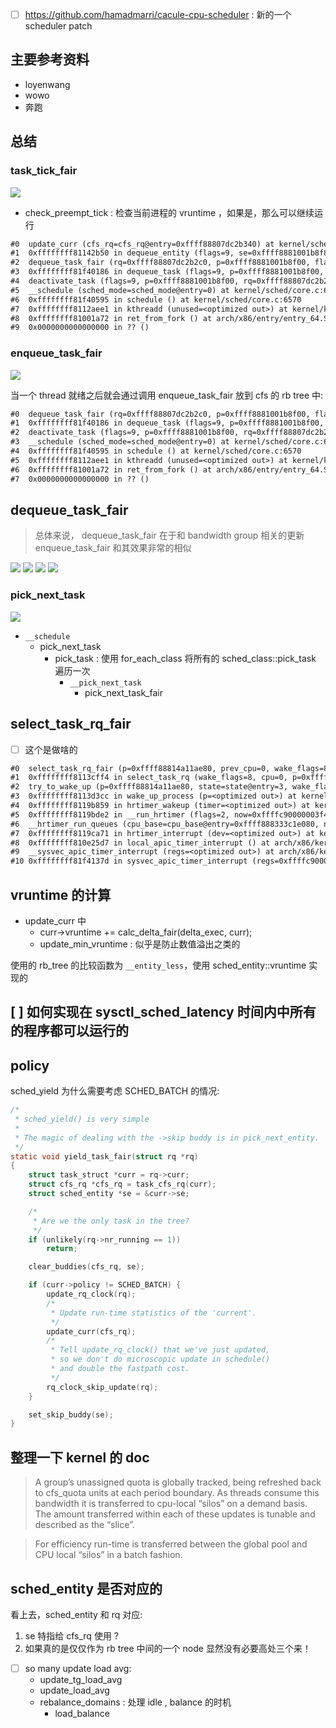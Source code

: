 
- [ ] https://github.com/hamadmarri/cacule-cpu-scheduler : 新的一个 scheduler patch

## 主要参考资料
- loyenwang
- wowo
- 奔跑

## 总结
### task_tick_fair

![](https://img2020.cnblogs.com/blog/1771657/202003/1771657-20200314235418624-1811691775.png)

- check_preempt_tick : 检查当前进程的 vruntime ，如果是，那么可以继续运行

```txt
#0  update_curr (cfs_rq=cfs_rq@entry=0xffff88807dc2b340) at kernel/sched/fair.c:887
#1  0xffffffff81142b50 in dequeue_entity (flags=9, se=0xffff8881001b8f80, cfs_rq=0xffff88807dc2b340) at kernel/sched/fair.c:4517
#2  dequeue_task_fair (rq=0xffff88807dc2b2c0, p=0xffff8881001b8f00, flags=9) at kernel/sched/fair.c:5835
#3  0xffffffff81f40186 in dequeue_task (flags=9, p=0xffff8881001b8f00, rq=0xffff88807dc2b2c0) at kernel/sched/core.c:2086
#4  deactivate_task (flags=9, p=0xffff8881001b8f00, rq=0xffff88807dc2b2c0) at kernel/sched/core.c:2100
#5  __schedule (sched_mode=sched_mode@entry=0) at kernel/sched/core.c:6448
#6  0xffffffff81f40595 in schedule () at kernel/sched/core.c:6570
#7  0xffffffff8112aee1 in kthreadd (unused=<optimized out>) at kernel/kthread.c:733
#8  0xffffffff81001a72 in ret_from_fork () at arch/x86/entry/entry_64.S:306
#9  0x0000000000000000 in ?? ()
```

### enqueue_task_fair

![](https://img2020.cnblogs.com/blog/1771657/202003/1771657-20200314235453309-1613887161.png)

当一个 thread 就绪之后就会通过调用 enqueue_task_fair 放到 cfs 的 rb tree 中:

```txt
#0  dequeue_task_fair (rq=0xffff88807dc2b2c0, p=0xffff8881001b8f00, flags=9) at kernel/sched/fair.c:5824
#1  0xffffffff81f40186 in dequeue_task (flags=9, p=0xffff8881001b8f00, rq=0xffff88807dc2b2c0) at kernel/sched/core.c:2086
#2  deactivate_task (flags=9, p=0xffff8881001b8f00, rq=0xffff88807dc2b2c0) at kernel/sched/core.c:2100
#3  __schedule (sched_mode=sched_mode@entry=0) at kernel/sched/core.c:6448
#4  0xffffffff81f40595 in schedule () at kernel/sched/core.c:6570
#5  0xffffffff8112aee1 in kthreadd (unused=<optimized out>) at kernel/kthread.c:733
#6  0xffffffff81001a72 in ret_from_fork () at arch/x86/entry/entry_64.S:306
#7  0x0000000000000000 in ?? ()
```

## dequeue_task_fair
> 总体来说， dequeue_task_fair 在于和 bandwidth group 相关的更新
> enqueue_task_fair 和其效果非常的相似

![](../../img/source/update_load_avg.png)
![](../../img/source/update_cfs_group.png)
![](../../img/source/dequeue_task_fair.png)
![](../../img/source/cfs_rq_throttled.png)

### pick_next_task

![](https://img2020.cnblogs.com/blog/1771657/202003/1771657-20200314235527658-222083399.png)

- `__schedule`
  - pick_next_task
    - pick_task : 使用 for_each_class 将所有的 sched_class::pick_task 遍历一次
      - `__pick_next_task`
        - pick_next_task_fair

## select_task_rq_fair

- [ ] 这个是做啥的
```txt
#0  select_task_rq_fair (p=0xffff88814a11ae80, prev_cpu=0, wake_flags=8) at kernel/sched/fair.c:7015
#1  0xffffffff8113cff4 in select_task_rq (wake_flags=8, cpu=0, p=0xffff88814a11ae80) at kernel/sched/core.c:3489
#2  try_to_wake_up (p=0xffff88814a11ae80, state=state@entry=3, wake_flags=wake_flags@entry=0) at kernel/sched/core.c:4183
#3  0xffffffff8113d3cc in wake_up_process (p=<optimized out>) at kernel/sched/core.c:4314
#4  0xffffffff8119b859 in hrtimer_wakeup (timer=<optimized out>) at kernel/time/hrtimer.c:1939
#5  0xffffffff8119bde2 in __run_hrtimer (flags=2, now=0xffffc90000003f48, timer=0xffffc900005bb910, base=0xffff888333c1e0c0, cpu_base=0xffff888333c1e080) at kernel/time/hrtimer.c:1685
#6  __hrtimer_run_queues (cpu_base=cpu_base@entry=0xffff888333c1e080, now=48877213737236, flags=flags@entry=2, active_mask=active_mask@entry=15) at kernel/time/hrtimer.c:1749
#7  0xffffffff8119ca71 in hrtimer_interrupt (dev=<optimized out>) at kernel/time/hrtimer.c:1811
#8  0xffffffff810e25d7 in local_apic_timer_interrupt () at arch/x86/kernel/apic/apic.c:1095
#9  __sysvec_apic_timer_interrupt (regs=<optimized out>) at arch/x86/kernel/apic/apic.c:1112
#10 0xffffffff81f4137d in sysvec_apic_timer_interrupt (regs=0xffffc9000086bd18) at arch/x86/kernel/apic/apic.c:1106
```

## vruntime 的计算

- update_curr 中
  - curr->vruntime += calc_delta_fair(delta_exec, curr);
  - update_min_vruntime : 似乎是防止数值溢出之类的

使用的 rb_tree 的比较函数为 `__entity_less`，使用 sched_entity::vruntime 实现的

## [ ]  如何实现在 sysctl_sched_latency 时间内中所有的程序都可以运行的


## policy
sched_yield 为什么需要考虑 SCHED_BATCH 的情况:
```c
/*
 * sched_yield() is very simple
 *
 * The magic of dealing with the ->skip buddy is in pick_next_entity.
 */
static void yield_task_fair(struct rq *rq)
{
	struct task_struct *curr = rq->curr;
	struct cfs_rq *cfs_rq = task_cfs_rq(curr);
	struct sched_entity *se = &curr->se;

	/*
	 * Are we the only task in the tree?
	 */
	if (unlikely(rq->nr_running == 1))
		return;

	clear_buddies(cfs_rq, se);

	if (curr->policy != SCHED_BATCH) {
		update_rq_clock(rq);
		/*
		 * Update run-time statistics of the 'current'.
		 */
		update_curr(cfs_rq);
		/*
		 * Tell update_rq_clock() that we've just updated,
		 * so we don't do microscopic update in schedule()
		 * and double the fastpath cost.
		 */
		rq_clock_skip_update(rq);
	}

	set_skip_buddy(se);
}
```


## 整理一下 kernel 的 doc
> A group’s unassigned quota is globally tracked, being refreshed back to cfs_quota units at each period boundary. As threads consume this bandwidth it is transferred to cpu-local “silos” on a demand basis. The amount transferred within each of these updates is tunable and described as the “slice”.

> For efficiency run-time is transferred between the global pool and CPU local “silos” in a batch fashion.

## sched_entity 是否对应的
看上去，sched_entity 和 rq 对应:
1. se 特指给 cfs_rq 使用 ?
2. 如果真的是仅仅作为 rb tree 中间的一个 node 显然没有必要高处三个来！

- [ ] so many update load avg:
  - update_tg_load_avg
  - update_load_avg
  - rebalance_domains : 处理 idle , balance 的时机
    - load_balance
